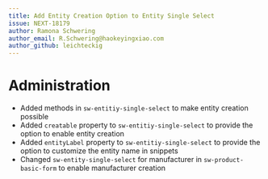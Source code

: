 ```yaml
---
title: Add Entity Creation Option to Entity Single Select
issue: NEXT-18179
author: Ramona Schwering
author_email: R.Schwering@haokeyingxiao.com
author_github: leichteckig
---
```

# Administration
* Added methods in `sw-entitiy-single-select` to make entity creation possible
* Added `creatable` property to `sw-entitiy-single-select` to provide the option to enable entity creation
* Added `entityLabel` property to `sw-entitiy-single-select` to provide the option to customize the entity name in snippets
* Changed `sw-entity-single-select` for manufacturer in `sw-product-basic-form` to enable manufacturer creation

